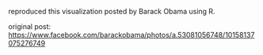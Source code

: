 reproduced this visualization posted by Barack Obama using R.

original post: https://www.facebook.com/barackobama/photos/a.53081056748/10158137075276749
